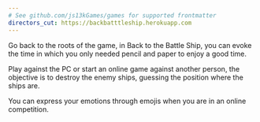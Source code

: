 ```yaml
---
# See github.com/js13kGames/games for supported frontmatter
directors_cut: https://backbatttleship.herokuapp.com
---
```

Go back to the roots of the game, in Back to the Battle Ship, you can evoke the time in which you only needed pencil and paper to enjoy a good time.

Play against the PC or start an online game against another person, the objective is to destroy the enemy ships, guessing the position where the ships are.

You can express your emotions through emojis when you are in an online competition.
